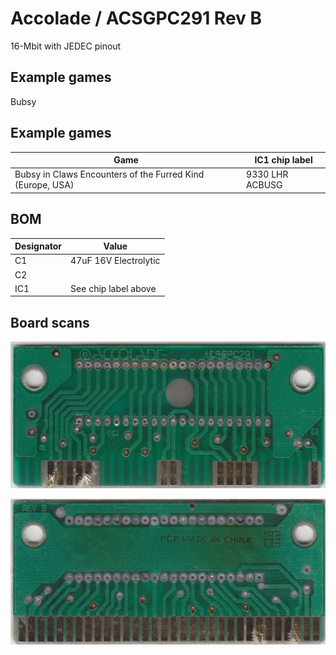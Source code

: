 # Accolade / ACSGPC291 Rev B

16-Mbit with JEDEC pinout

## Example games

Bubsy


## Example games

|Game|IC1 chip label|
|---|---|
|Bubsy in Claws Encounters of the Furred Kind (Europe, USA)|9330 LHR ACBUSG|

## BOM

|Designator|Value|
|---|---|
|C1|47uF 16V Electrolytic|
|C2||
|IC1|See chip label above|

## Board scans

![Front](board-scans/accolade-acsgpc291-rev-b-front.jpeg)

![Back](board-scans/accolade-acsgpc291-rev-b-back.jpeg)
